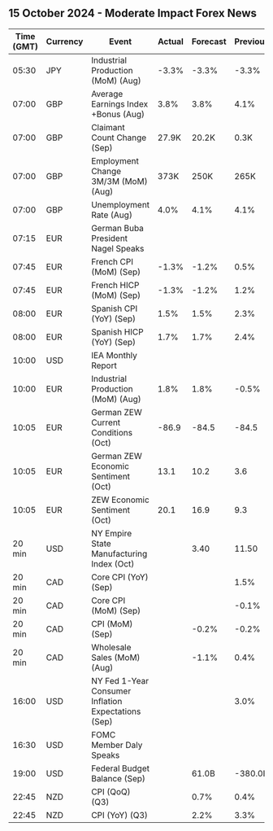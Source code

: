 ## 15 October 2024 - Moderate Impact Forex News

| Time (GMT) | Currency | Event | Actual | Forecast | Previous |
|------|----------|-------|--------|----------|----------|
| 05:30 | JPY | Industrial Production (MoM) (Aug) | -3.3% | -3.3% | -3.3% |
| 07:00 | GBP | Average Earnings Index +Bonus (Aug) | 3.8% | 3.8% | 4.1% |
| 07:00 | GBP | Claimant Count Change (Sep) | 27.9K | 20.2K | 0.3K |
| 07:00 | GBP | Employment Change 3M/3M (MoM) (Aug) | 373K | 250K | 265K |
| 07:00 | GBP | Unemployment Rate (Aug) | 4.0% | 4.1% | 4.1% |
| 07:15 | EUR | German Buba President Nagel Speaks |  |  |  |
| 07:45 | EUR | French CPI (MoM) (Sep) | -1.3% | -1.2% | 0.5% |
| 07:45 | EUR | French HICP (MoM) (Sep) | -1.3% | -1.2% | 1.2% |
| 08:00 | EUR | Spanish CPI (YoY) (Sep) | 1.5% | 1.5% | 2.3% |
| 08:00 | EUR | Spanish HICP (YoY) (Sep) | 1.7% | 1.7% | 2.4% |
| 10:00 | USD | IEA Monthly Report |  |  |  |
| 10:00 | EUR | Industrial Production (MoM) (Aug) | 1.8% | 1.8% | -0.5% |
| 10:05 | EUR | German ZEW Current Conditions (Oct) | -86.9 | -84.5 | -84.5 |
| 10:05 | EUR | German ZEW Economic Sentiment (Oct) | 13.1 | 10.2 | 3.6 |
| 10:05 | EUR | ZEW Economic Sentiment (Oct) | 20.1 | 16.9 | 9.3 |
| 20 min | USD | NY Empire State Manufacturing Index (Oct) |  | 3.40 | 11.50 |
| 20 min | CAD | Core CPI (YoY) (Sep) |  |  | 1.5% |
| 20 min | CAD | Core CPI (MoM) (Sep) |  |  | -0.1% |
| 20 min | CAD | CPI (MoM) (Sep) |  | -0.2% | -0.2% |
| 20 min | CAD | Wholesale Sales (MoM) (Aug) |  | -1.1% | 0.4% |
| 16:00 | USD | NY Fed 1-Year Consumer Inflation Expectations (Sep) |  |  | 3.0% |
| 16:30 | USD | FOMC Member Daly Speaks |  |  |  |
| 19:00 | USD | Federal Budget Balance (Sep) |  | 61.0B | -380.0B |
| 22:45 | NZD | CPI (QoQ) (Q3) |  | 0.7% | 0.4% |
| 22:45 | NZD | CPI (YoY) (Q3) |  | 2.2% | 3.3% |
